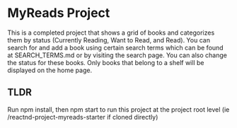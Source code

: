 # MyReads Project

This is a completed project that shows a grid of books and categorizes them by status (Currently Reading, Want to Read, and Read).
You can search for and add a book using certain search terms which can be found at SEARCH_TERMS.md or by visiting the search page.
You can also change the status for these books. Only books that belong to a shelf will be displayed on the home page.

## TLDR

Run npm install, then npm start to run this project at the project root level (ie /reactnd-project-myreads-starter if cloned directly)
